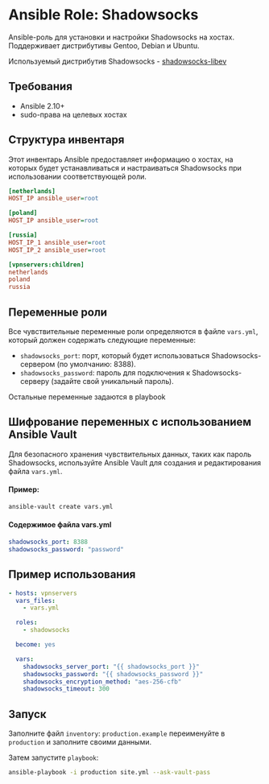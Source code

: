 # Ansible Role: Shadowsocks

Ansible-роль для установки и настройки Shadowsocks на хостах. Поддерживает дистрибутивы Gentoo, Debian и Ubuntu.

Используемый дистрибутив Shadowsocks - [shadowsocks-libev](https://github.com/shadowsocks/shadowsocks-libev)

## Требования
- Ansible 2.10+
- sudo-права на целевых хостах
## Структура инвентаря
Этот инвентарь Ansible предоставляет информацию о хостах, на которых будет устанавливаться и настраиваться Shadowsocks при использовании соответствующей роли.
```ini
[netherlands]
HOST_IP ansible_user=root

[poland]
HOST_IP ansible_user=root

[russia]
HOST_IP_1 ansible_user=root
HOST_IP_2 ansible_user=root

[vpnservers:children]
netherlands
poland
russia
```
## Переменные роли

Все чувствительные переменные роли определяются в файле `vars.yml`,
который должен содержать следующие переменные:
- `shadowsocks_port`: порт, который будет использоваться Shadowsocks-сервером (по умолчанию: 8388).
- `shadowsocks_password`: пароль для подключения к Shadowsocks-серверу (задайте свой уникальный пароль).

Остальные переменные задаются в playbook

## Шифрование переменных с использованием Ansible Vault

Для безопасного хранения чувствительных данных, таких как пароль Shadowsocks, используйте Ansible Vault для создания и редактирования файла `vars.yml`.
#### Пример:
```bash
ansible-vault create vars.yml
```

#### Содержимое файла vars.yml
```yml
shadowsocks_port: 8388
shadowsocks_password: "password"
```

## Пример использования

```yaml
- hosts: vpnservers
  vars_files:
    - vars.yml

  roles:
    - shadowsocks

  become: yes

  vars:
    shadowsocks_server_port: "{{ shadowsocks_port }}"
    shadowsocks_password: "{{ shadowsocks_password }}"
    shadowsocks_encryption_method: "aes-256-cfb"
    shadowsocks_timeout: 300
```

## Запуск
Заполните файл `inventory`:
`production.example` переименуйте в `production` и заполните своими данными.

Затем запустите `playbook`:
```bash
ansible-playbook -i production site.yml --ask-vault-pass
```
